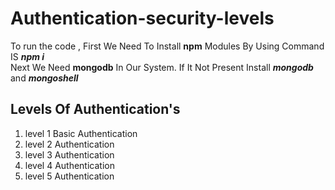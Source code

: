 # Authentication-security-levels

To run the code , First We Need To Install **npm** Modules By Using Command IS **_npm i_** <br>
Next We Need **mongodb** In Our System. If It Not Present Install **_mongodb_** and **_mongoshell_** <br>

## Levels Of Authentication's 
1) level 1 Basic Authentication <br>
2) level 2 Authentication<br>
3) level 3 Authentication<br>
4) level 4 Authentication<br>
5) level 5 Authentication<br>

